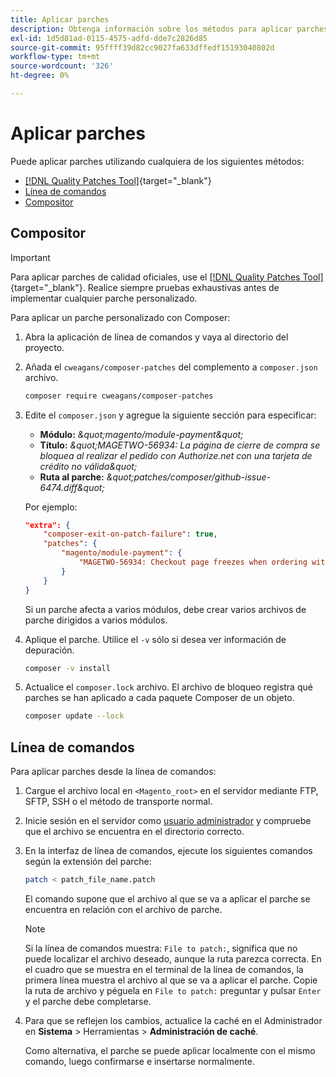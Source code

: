 ```yaml
---
title: Aplicar parches
description: Obtenga información sobre los métodos para aplicar parches a un proyecto de Adobe Commerce o de Magento Open Source.
exl-id: 1d5d81ad-0115-4575-adfd-dde7c2826d85
source-git-commit: 95ffff39d82cc9027fa633dffedf15193040802d
workflow-type: tm+mt
source-wordcount: '326'
ht-degree: 0%

---
```


# Aplicar parches

Puede aplicar parches utilizando cualquiera de los siguientes métodos:

- [[!DNL Quality Patches Tool]](https://experienceleague.adobe.com/tools/commerce-quality-patches/index.html){target="_blank"}
- [Línea de comandos](../patches/apply.md#command-line)
- [Compositor](../patches/apply.md#composer)

## Compositor

>[!IMPORTANT]
>
>Para aplicar parches de calidad oficiales, use el [[!DNL Quality Patches Tool]](https://experienceleague.adobe.com/tools/commerce-quality-patches/index.html){target="_blank"}. Realice siempre pruebas exhaustivas antes de implementar cualquier parche personalizado.

Para aplicar un parche personalizado con Composer:

1. Abra la aplicación de línea de comandos y vaya al directorio del proyecto.
1. Añada el `cweagans/composer-patches` del complemento a `composer.json` archivo.

   ```bash
   composer require cweagans/composer-patches
   ```

1. Edite el `composer.json` y agregue la siguiente sección para especificar:
   - **Módulo:** *\&quot;magento/module-payment\&quot;*
   - **Título:** *\&quot;MAGETWO-56934: La página de cierre de compra se bloquea al realizar el pedido con Authorize.net con una tarjeta de crédito no válida\&quot;*
   - **Ruta al parche:** *\&quot;patches/composer/github-issue-6474.diff\&quot;*

   Por ejemplo:

   ```json
   "extra": {
       "composer-exit-on-patch-failure": true,
       "patches": {
           "magento/module-payment": {
               "MAGETWO-56934: Checkout page freezes when ordering with Authorize.net with invalid credit card": "patches/composer/github-issue-6474.diff"
           }
       }
   }
   ```

   Si un parche afecta a varios módulos, debe crear varios archivos de parche dirigidos a varios módulos.

1. Aplique el parche. Utilice el `-v` sólo si desea ver información de depuración.

   ```bash
   composer -v install
   ```

1. Actualice el `composer.lock` archivo. El archivo de bloqueo registra qué parches se han aplicado a cada paquete Composer de un objeto.

   ```bash
   composer update --lock
   ```

## Línea de comandos

Para aplicar parches desde la línea de comandos:

1. Cargue el archivo local en `<Magento_root>` en el servidor mediante FTP, SFTP, SSH o el método de transporte normal.
1. Inicie sesión en el servidor como [usuario administrador](../../configuration/cli/config-cli.md#prerequisites) y compruebe que el archivo se encuentra en el directorio correcto.
1. En la interfaz de línea de comandos, ejecute los siguientes comandos según la extensión del parche:

   ```bash
   patch < patch_file_name.patch
   ```

   El comando supone que el archivo al que se va a aplicar el parche se encuentra en relación con el archivo de parche.

   >[!NOTE]
   >
   >Si la línea de comandos muestra: `File to patch:`, significa que no puede localizar el archivo deseado, aunque la ruta parezca correcta. En el cuadro que se muestra en el terminal de la línea de comandos, la primera línea muestra el archivo al que se va a aplicar el parche. Copie la ruta de archivo y péguela en `File to patch:` preguntar y pulsar `Enter` y el parche debe completarse.

1. Para que se reflejen los cambios, actualice la caché en el Administrador en **Sistema** > Herramientas > **Administración de caché**.

   Como alternativa, el parche se puede aplicar localmente con el mismo comando, luego confirmarse e insertarse normalmente.
